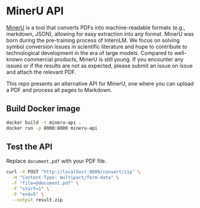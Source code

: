 # MinerU API

[MinerU](https://github.com/opendatalab/MinerU) is a tool that converts PDFs into machine-readable formats (e.g., markdown, JSON), allowing for easy extraction into any format. MinerU was born during the pre-training process of InternLM. We focus on solving symbol conversion issues in scientific literature and hope to contribute to technological development in the era of large models. Compared to well-known commercial products, MinerU is still young. If you encounter any issues or if the results are not as expected, please submit an issue on issue and attach the relevant PDF.

This repo presents an alternative API for MinerU, one where you can upload a PDF and process all pages to Markdown.

## Build Docker image

```bash
docker build -t mineru-api .
docker run -p 8000:8000 mineru-api
```

## Test the API

Replace `document.pdf` with your PDF file.

```bash
curl -X POST "http://localhost:8000/convert/zip" \
  -H "Content-Type: multipart/form-data" \
  -F "file=@document.pdf" \
  -F "start=1" \
  -F "end=5" \
  --output result.zip
```
